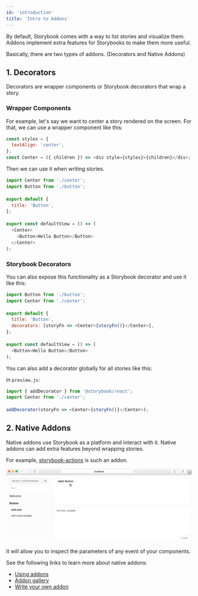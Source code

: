 ```yaml
---
id: 'introduction'
title: 'Intro to Addons'
---
```


By default, Storybook comes with a way to list stories and visualize them. Addons implement extra features for Storybooks to make them more useful.

Basically, there are two types of addons. (Decorators and Native Addons)

## 1. Decorators

Decorators are wrapper components or Storybook decorators that wrap a story.

### Wrapper Components

For example, let's say we want to center a story rendered on the screen. For that, we can use a wrapper component like this:

```js
const styles = {
  textAlign: 'center',
};
const Center = ({ children }) => <div style={styles}>{children}</div>;
```

Then we can use it when writing stories.

```js
import Center from './center';
import Button from './button';

export default {
  title: 'Button',
};

export const defaultView = () => (
  <Center>
    <Button>Hello Button</Button>
  </Center>
);
```

### Storybook Decorators

You can also expose this functionality as a Storybook decorator and use it like this:

```js
import Button from './button';
import Center from './center';

export default {
  title: 'Button',
  decorators: [storyFn => <Center>{storyFn()}</Center>],
};

export const defaultView = () => (
  <Button>Hello Button</Button>
);
```

You can also add a decorator globally for all stories like this:

in `preview.js`:

```js
import { addDecorator } from '@storybook/react';
import Center from './center';

addDecorator(storyFn => <Center>{storyFn()}</Center>);
```

## 2. Native Addons

Native addons use Storybook as a platform and interact with it. Native addons can add extra features beyond wrapping stories.

For example, [storybook-actions](https://github.com/storybookjs/storybook/tree/master/addons/actions) is such an addon.

![Demo of Storybook Addon Actions](../static/addon-actions-demo.gif)

It will allow you to inspect the parameters of any event of your components.

See the following links to learn more about native addons:

- [Using addons](/addons/using-addons)
- [Addon gallery](https://storybook.js.org/addons/)
- [Write your own addon](/addons/writing-addons)
